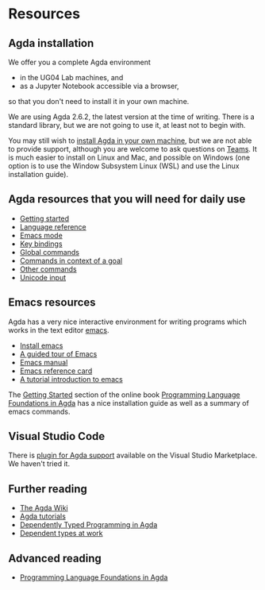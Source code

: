 # Resources

## Agda installation

We offer you a complete Agda environment

 * in the UG04 Lab machines, and
 * as a Jupyter Notebook accessible via a browser,

so that you don't need to install it in your own machine.

We are using Agda 2.6.2, the latest version at the time of writing. There is a standard library, but we are not going to use it, at least not to begin with.

You may still wish to [install Agda in your own machine](https://agda.readthedocs.io/en/latest/getting-started/installation.html), but we are not able to provide support, although you are welcome to ask questions on [Teams](https://teams.microsoft.com/l/team/19%3aR61tJG-pMjV401vTB2LyPJrPPpwhLzKQb2XbdwC9R5s1%40thread.tacv2/conversations?groupId=61980408-0833-4885-91fa-2ecde6c7c03f&tenantId=b024cacf-dede-4241-a15c-3c97d553e9f3).
It is much easier to install on Linux and Mac, and possible on Windows (one option is to use the Window Subsystem Linux (WSL) and use the Linux installation guide).

## Agda resources that you will need for daily use

 * [Getting started](https://agda.readthedocs.io/en/latest/getting-started/index.html)
 * [Language reference](https://agda.readthedocs.io/en/latest/language/index.html)
 * [Emacs mode](https://agda.readthedocs.io/en/latest/tools/emacs-mode.html)
 * [Key bindings](https://agda.readthedocs.io/en/latest/tools/emacs-mode.html#keybindings)
 * [Global commands](https://agda.readthedocs.io/en/latest/tools/emacs-mode.html#global-commands)
 * [Commands in context of a goal](https://agda.readthedocs.io/en/latest/tools/emacs-mode.html#commands-in-context-of-a-goal)
 * [Other commands](https://agda.readthedocs.io/en/latest/tools/emacs-mode.html#other-commands)
 * [Unicode input](https://agda.readthedocs.io/en/latest/tools/emacs-mode.html#unicode-input)

## Emacs resources

Agda has a very nice interactive environment for writing programs which works in the text editor [emacs](http://www.gnu.org/software/emacs/).

 * [Install emacs](https://www.gnu.org/software/emacs/download.html)
 * [A guided tour of Emacs](https://www.gnu.org/software/emacs/tour/index.html)
 * [Emacs manual](https://www.gnu.org/software/emacs/manual/html_node/emacs/index.html)
 * [Emacs reference card](https://www.gnu.org/software/emacs/refcards/pdf/refcard.pdf)
 * [A tutorial introduction to emacs](https://www2.lib.uchicago.edu/keith/tcl-course/emacs-tutorial.html)

The [Getting Started](https://plfa.github.io/GettingStarted/) section of the online book
[Programming Language Foundations in Agda](https://plfa.github.io/) has a nice installation guide as well as a summary of emacs commands.

## Visual Studio Code

There is [plugin for Agda support](https://marketplace.visualstudio.com/items?itemName=banacorn.agda-mode) available on the Visual Studio Marketplace. We haven't tried it.

## Further reading

 * [The Agda Wiki](https://wiki.portal.chalmers.se/agda/pmwiki.php)
 * [Agda tutorials](https://wiki.portal.chalmers.se/agda/Main/Othertutorials)
 * [Dependently Typed Programming in Agda](http://www.cse.chalmers.se/~ulfn/papers/afp08/tutorial.pdf)
 * [Dependent types at work](http://www.cse.chalmers.se/~peterd/papers/DependentTypesAtWork.pdf)

## Advanced reading

 * [Programming Language Foundations in Agda](https://plfa.github.io/)
